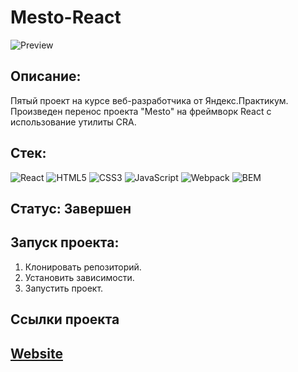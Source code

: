 # Mesto-React
![Preview](https://user-images.githubusercontent.com/99011044/204518012-a83ac570-32af-43e3-8bbd-8be04c3b898b.png)
## Описание:
Пятый проект на курсе веб-разработчика от Яндекс.Практикум.
Произведен перенос проекта "Mesto" на фреймворк React с использование утилиты CRA.

## Стек:
![React](https://img.shields.io/badge/-React-61daf8?style=for-the-badge&logo=react&logoColor=black)
![HTML5](https://img.shields.io/badge/-HTML5-e34f26?style=for-the-badge&logo=html5&logoColor=white)
![CSS3](https://img.shields.io/badge/-CSS3-1572b6?style=for-the-badge&logo=css3&logoColor=white)
![JavaScript](https://img.shields.io/badge/-JavaScript-f7df1e?style=for-the-badge&logo=javaScript&logoColor=black)
![Webpack](https://img.shields.io/badge/-Webpack-99d6f8?style=for-the-badge&logo=webpack&logoColor=black)
![BEM](https://img.shields.io/badge/-BEM-black?style=for-the-badge&logo=bem)

## Статус: Завершен

## Запуск проекта:
1. Клонировать репозиторий.
2. Установить зависимости.
3. Запустить проект.

## Ссылки проекта
## [Website](https://msiameg.github.io/mesto)
